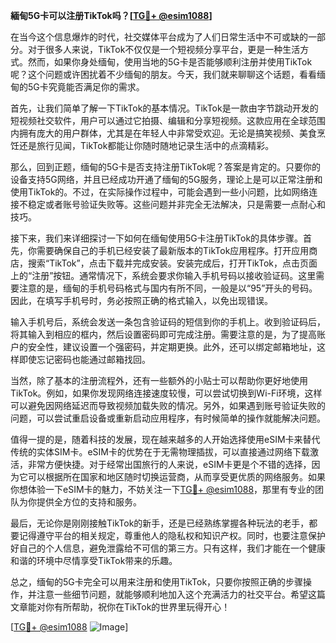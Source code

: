 **緬甸5G卡可以注册TikTok吗？[[TG💪+ @esim1088](https://t.me/s/esim1088)]**

在当今这个信息爆炸的时代，社交媒体平台成为了人们日常生活中不可或缺的一部分。对于很多人来说，TikTok不仅仅是一个短视频分享平台，更是一种生活方式。然而，如果你身处缅甸，使用当地的5G卡是否能够顺利注册并使用TikTok呢？这个问题或许困扰着不少缅甸的朋友。今天，我们就来聊聊这个话题，看看缅甸的5G卡究竟能否满足你的需求。

首先，让我们简单了解一下TikTok的基本情况。TikTok是一款由字节跳动开发的短视频社交软件，用户可以通过它拍摄、编辑和分享短视频。这款应用在全球范围内拥有庞大的用户群体，尤其是在年轻人中非常受欢迎。无论是搞笑视频、美食烹饪还是旅行见闻，TikTok都能让你随时随地记录生活中的点滴精彩。

那么，回到正题，缅甸的5G卡是否支持注册TikTok呢？答案是肯定的。只要你的设备支持5G网络，并且已经成功开通了缅甸的5G服务，理论上是可以正常注册和使用TikTok的。不过，在实际操作过程中，可能会遇到一些小问题，比如网络连接不稳定或者账号验证失败等。这些问题并非完全无法解决，只是需要一点耐心和技巧。

接下来，我们来详细探讨一下如何在缅甸使用5G卡注册TikTok的具体步骤。首先，你需要确保自己的手机已经安装了最新版本的TikTok应用程序。打开应用商店，搜索“TikTok”，点击下载并完成安装。安装完成后，打开TikTok，点击页面上的“注册”按钮。通常情况下，系统会要求你输入手机号码以接收验证码。这里需要注意的是，缅甸的手机号码格式与国内有所不同，一般是以“95”开头的号码。因此，在填写手机号时，务必按照正确的格式输入，以免出现错误。

输入手机号后，系统会发送一条包含验证码的短信到你的手机上。收到验证码后，将其输入到相应的框内，然后设置密码即可完成注册。需要注意的是，为了提高账户的安全性，建议设置一个强密码，并定期更换。此外，还可以绑定邮箱地址，这样即使忘记密码也能通过邮箱找回。

当然，除了基本的注册流程外，还有一些额外的小贴士可以帮助你更好地使用TikTok。例如，如果你发现网络连接速度较慢，可以尝试切换到Wi-Fi环境，这样可以避免因网络延迟而导致视频加载失败的情况。另外，如果遇到账号验证失败的问题，可以尝试重启设备或重新启动应用程序，有时候简单的操作就能解决问题。

值得一提的是，随着科技的发展，现在越来越多的人开始选择使用eSIM卡来替代传统的实体SIM卡。eSIM卡的优势在于无需物理插拔，可以直接通过网络下载激活，非常方便快捷。对于经常出国旅行的人来说，eSIM卡更是个不错的选择，因为它可以根据所在国家和地区随时切换运营商，从而享受更优质的网络服务。如果你想体验一下eSIM卡的魅力，不妨关注一下[TG💪+ @esim1088](https://t.me/s/esim1088)，那里有专业的团队为你提供全方位的支持和服务。

最后，无论你是刚刚接触TikTok的新手，还是已经熟练掌握各种玩法的老手，都要记得遵守平台的相关规定，尊重他人的隐私权和知识产权。同时，也要注意保护好自己的个人信息，避免泄露给不可信的第三方。只有这样，我们才能在一个健康和谐的环境中尽情享受TikTok带来的乐趣。

总之，缅甸的5G卡完全可以用来注册和使用TikTok，只要你按照正确的步骤操作，并注意一些细节问题，就能够顺利地加入这个充满活力的社交平台。希望这篇文章能对你有所帮助，祝你在TikTok的世界里玩得开心！ 

[[TG💪+ @esim1088](https://t.me/s/esim1088) ![Image](https://i.postimg.cc/4NQfJmqS/Snipaste-2025-05-13-00-14-12.png)]